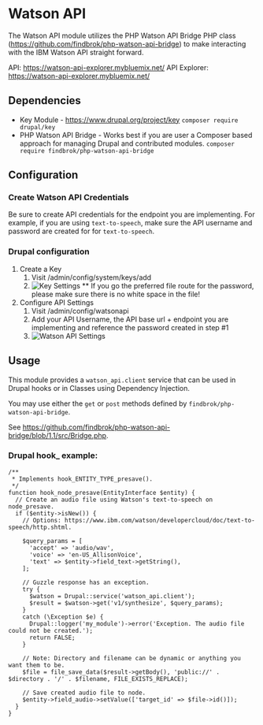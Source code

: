 # Watson API
The Watson API module utilizes the PHP Watson API Bridge PHP class (https://github.com/findbrok/php-watson-api-bridge) to make interacting with the IBM Watson API straight forward.

API: https://watson-api-explorer.mybluemix.net/
API Explorer: https://watson-api-explorer.mybluemix.net/

## Dependencies
* Key Module - https://www.drupal.org/project/key `composer require drupal/key`
* PHP Watson API Bridge - Works best if you are user a Composer based approach for managing Drupal and contributed modules. `composer require findbrok/php-watson-api-bridge`

## Configuration

### Create Watson API Credentials

Be sure to create API credentials for the endpoint you are implementing. For example, if you are using `text-to-speech`, make sure the API username and password are created for for `text-to-speech`.

### Drupal configuration

1. Create a Key
   1. Visit /admin/config/system/keys/add
   2. ![Key Settings](https://www.evernote.com/l/AMk1S4TubeBN7LfaqfpiOJc78_ZZo28LsFQB/image.png)
** If you go the preferred file route for the password, please make sure there is no white space in the file!
2. Configure API Settings
   1. Visit /admin/config/watsonapi
   2. Add your API Username, the API base url + endpoint you are implementing and reference the password created in step #1
   3. ![Watson API Settings]( https://www.evernote.com/l/AMl03zOPu9dJWo5q5N5dBr_7En_ZHqY-DxAB/image.png)

## Usage

This module provides a `watson_api.client` service that can be used in Drupal hooks or in Classes using Dependency Injection.

You may use either the `get` or `post` methods defined by `findbrok/php-watson-api-bridge`.

See https://github.com/findbrok/php-watson-api-bridge/blob/1.1/src/Bridge.php.

### Drupal hook_ example:

```
/**
 * Implements hook_ENTITY_TYPE_presave().
 */
function hook_node_presave(EntityInterface $entity) {
  // Create an audio file using Watson's text-to-speech on node_presave.
  if ($entity->isNew()) {
    // Options: https://www.ibm.com/watson/developercloud/doc/text-to-speech/http.shtml.

    $query_params = [
      'accept' => 'audio/wav',
      'voice' => 'en-US_AllisonVoice',
      'text' => $entity->field_text->getString(),
    ];

    // Guzzle response has an exception.
    try {
      $watson = Drupal::service('watson_api.client');
      $result = $watson->get('v1/synthesize', $query_params);
    }
    catch (\Exception $e) {
      Drupal::logger('my_module')->error('Exception. The audio file could not be created.');
      return FALSE;
    }

    // Note: Directory and filename can be dynamic or anything you want them to be.
    $file = file_save_data($result->getBody(), 'public://' . $directory . '/' . $filename, FILE_EXISTS_REPLACE);

    // Save created audio file to node.
    $entity->field_audio->setValue(['target_id' => $file->id()]);
  }
}
```
